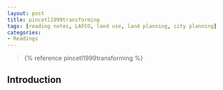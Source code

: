 ```yaml
---
layout: post
title: pincetl1999transforming
tags: [reading notes, LAFCO, land use, land planning, city planning]
categories:
- Readings
---
```


> {% reference pincetl1999transforming %}

Introduction
------------

